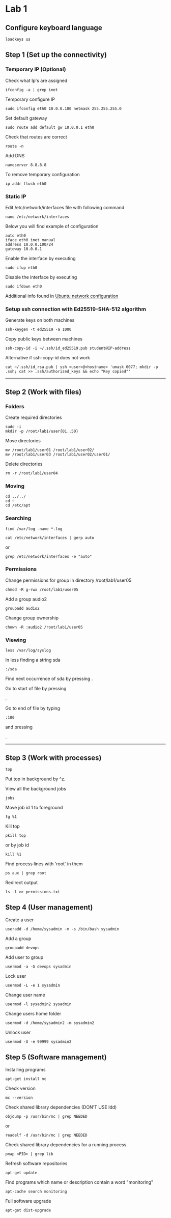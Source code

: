 
# Lab 1

## Configure keyboard language

    loadkeys us

## Step 1 (Set up the connectivity)

### Temporary IP (Optional)

Check what Ip's are assigned

    ifconfig -a | grep inet

Temporary configure IP

    sudo ifconfig eth0 10.0.0.100 netmask 255.255.255.0

Set default gateway

    sudo route add default gw 10.0.0.1 eth0

Check that routes are correct

    route -n

Add DNS

    nameserver 8.8.8.8

To remove temporary configuration

    ip addr flush eth0


### Static IP

Edit /etc/network/interfaces file with following command

    nano /etc/network/interfaces

Below you will find example of configuration

    auto eth0
    iface eth0 inet manual
    address 10.0.0.100/24
    gateway 10.0.0.1

Enable the interface by executing

    sudo ifup eth0

Disable the interface by executing

    sudo ifdown eth0

Additional info found in [Ubuntu network configuration](https://help.ubuntu.com/lts/serverguide/network-configuration.html)

### Setup ssh connection with Ed25519-SHA-512 algorithm

Generate keys on both machines

    ssh-keygen -t ed25519 -a 1000

Copy public keys between machines

    ssh-copy-id -i ~/.ssh/id_ed25519.pub student@IP-address

Alternative if ssh-copy-id does not work

    cat ~/.ssh/id_rsa.pub | ssh <user>@<hostname> 'umask 0077; mkdir -p .ssh; cat >> .ssh/authorized_keys && echo "Key copied"'

---

## Step 2 (Work with files)

### Folders

Create required directories

    sudo -i
    mkdir -p /root/lab1/user{01..50}

Move directories

    mv /root/lab1/user01 /root/lab1/user02/
    mv /root/lab1/user03 /root/lab1/user02/user01/

Delete directories

    rm -r /root/lab1/user04


### Moving

    cd ../../
    cd ~
    cd /etc/apt

### Searching

    find /var/log -name *.log

    cat /etc/network/interfaces | gerp auto
or

    grep /etc/network/interfaces -e "auto"

### Permissions

Change permissions for group in directory /root/lab1/user05

    chmod -R g-rwx /root/lab1/user05

Add a group audio2

    groupadd audio2

Change group ownership

    chown -R :audio2 /root/lab1/user05

### Viewing

    less /var/log/syslog

In less finding a string sda

    :/sda

Find next occurrence of sda by pressing <n>.

Go to start of file by pressing <p>.

Go to end of file by typing

    :100

and pressing <p>.

---

## Step 3 (Work with processes)

    top

Put top in background by ^z.

View all the background jobs

    jobs

Move job id 1 to foreground

    fg %1

Kill top

    pkill top

or by job id

    kill %1

Find process lines with 'root' in them

    ps aux | grep root

Redirect output

    ls -l >> permissions.txt

## Step 4 (User management)

Create a user

    useradd -d /home/sysadmin -m -s /bin/bash sysadmin

Add a group

    groupadd devops

Add user to group

    usermod -a -G devops sysadmin

Lock user

    usermod -L -e 1 sysadmin

Change user name

    usermod -l sysadmin2 sysadmin

Change users home folder

    usermod -d /home/sysadmin2 -m sysadmin2

Unlock user

    usermod -U -e 99999 sysadmin2

## Step 5 (Software management)

Installing programs

    apt-get install mc

Check version

    mc --version

Check shared library dependencies (DON'T USE ldd)

    objdump -p /usr/bin/mc | grep NEEDED

or

    readelf -d /usr/bin/mc | grep NEEDED

Check shared library dependencies for a running process

    pmap <PID> | grep lib

Refresh software repositories

    apt-get update

Find programs which name or description contain a word "monitoring"

    apt-cache search monitoring

Full software upgrade

    apt-get dist-upgrade
